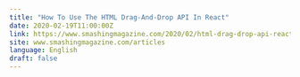 ```yaml
---
title: "How To Use The HTML Drag-And-Drop API In React"
date: 2020-02-19T11:00:00Z
link: https://www.smashingmagazine.com/2020/02/html-drag-drop-api-react/?utm_medium=RSS&utm_source=news.12bit.vn
site: www.smashingmagazine.com/articles
language: English
draft: false
---
```

